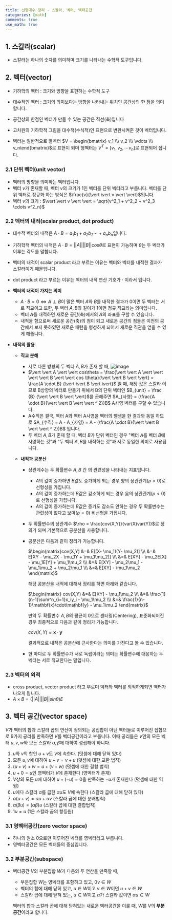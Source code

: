 ```yaml
---
title: 선형대수 정리 - 스칼라, 벡터, 벡터공간
categories: [math]
comments: true
use_math: true
---
```




## 1. 스칼라(scalar)

- 스칼라는 하나의 숫자를 의미하며 크기를 나타내는 수학적 도구입니다.



## 2. 벡터(vector)

- 기하학의 벡터 : 크기와 방향을 표현하는 수학적 도구
- 대수적인 벡터 : 크기의 의미보다는 방향을 나타내는 위치인 공간상의 한 점을 의미합니다.
- 공간상의 한점인 벡터가 만들 수 있는 공간은 직선(축)입니다
- 고차원의 기하학적 그림을 대수적(수식적)인 표현으로 변환시켜준 것이 벡터입니다. 

- 벡터는 일반적으로 열벡터 $V = \begin{bmatrix} v_1 \\\ v_2 \\\  \vdots \\\ v_n\end{bmatrix}$​​​​​로 표현이 되며 행벡터는  $V^T = [v_1, v_2, \cdots v_n]$​​​​​​​로 표현되어 집니다.



### 2.1 단위 벡터(unit vector)

- 벡터의 방향을 의미하는 벡터입니다.
- 벡터 $v$가 존재할 때, 벡터 $v$의 크기가 1인 벡터를 단위 벡터라고 부릅니다. 벡터를 단위 벡터로 정규화 하는 방식은 $\frac{v}{\vert \vert v \vert \vert}$입니다.
- 벡터 $v$​의 크기 : $\vert \vert v \vert \vert = \sqrt{v^2_1 + v^2_2 + v^2_3 \cdots v^2_n}$​​​



### 2.2 벡터의 내적(scalar product, dot product)

- 대수적 벡터의 내적은 $A \cdot B = a_1b_1 + a_2b_2 \cdots + a_nb_n$​​ 입니다.
- 기하학적 벡터의 내적은 $A \cdot B = \vert \vert A \vert \vert \vert \vert B \vert \vert cos\theta$​​ 로 표현이 가능하며 $\theta$​는 두 벡터가 이루는 각도를 말합니다.
- 벡터의 내적이 scalar product 라고 부르는 이유는 벡터와 벡터를 내적한 결과가 스칼라이기 때문입니다.
- dot product 라고 부르는 이유는 벡터의 내적 연산 기호가 $\cdot$ 이라서 입니다.
- **벡터의 내적이 가지는 의미**
  - $A \cdot B =0  \Leftrightarrow A \perp B$​ 이 말은 벡터 $A$​와 $B$를 내적한 결과가 $0$이면 두 벡터는 서로 직교이고 또한, 두 벡터 $A, B$의 길이가 1이면 정규 직교라는 의미입니다.
  - 벡터 $A$를 내적하면 새로운 공간(축)에서의 $A$​의 좌표를 구할 수 있습니다.
  - 내적을 함으로써 새로운 공간(축)의 점이 되고 새로운 공간의 점들은 이전의 공간에서 보지 못하였던 새로운 패턴을 형성하게 되어서 새로운 직관을 얻을 수 있게 해줍니다.

- **내적의 활용**
  - **직교 분해**
    - 서로 다른 방향의 두 벡터 $A, B$가 존재 할 때, ![image](https://user-images.githubusercontent.com/51338268/144707442-f3dae9b8-5b5c-4cc5-86a5-c8c5fd2d06d9.png)
    - $\vert \vert A \vert \vert cos\theta = \frac{\vert \vert A \vert \vert \vert \vert B \vert \vert cos \theta}{\vert \vert B \vert \vert} = \frac{A \cdot B} {\vert \vert B \vert \vert}$​​​​​ 일 때, 해당 값은 스칼라 이므로 B방향의 벡터로 만들기 위해서 B의 단위 벡터인 $B_{unit} = \frac {B} {\vert \vert B \vert \vert}$​​​를 곱해주면 $A_{사영} = (\frac{A \cdot B}{\vert \vert B \vert \vert ^ 2})B$​​   A사영 벡터를 구할 수 있습니다.
    - A수직은 결국, 벡터 A와 벡터 A사영을 벡터의 뺄셈을 한 결과와 동일 하므로 $A_{수직} = A - A_{사영} = A - (\frac{A \cdot B}{\vert \vert B \vert \vert ^ 2})B$​​ 입니다.
    - 두 벡터 $A, B$가 존재 할 때, 벡터 $B$가 단위 벡터인 경우 "벡터 $A$를 벡터 $B$에 사영하는 것"과 "두 벡터 $A, B$를 내적하는 것"과 서로 동일한 의미로 사용됩니다.
  
  - **내적과 공분산**
  
    - 상관계수는 두 확률변수 $A, B$ 간 의 관련성을 나타내는 지표입니다.
  
      - $A$​의 값이 증가하면 $B$​값도 증가하게 되는 경우 양의 상관관계($\rho > 0$)로 선형성을 가집니다.
      - $A$​​​​의 값이 증가하는데 $B$​​​​​값은 감소하게 되는 경우 음의 상관관계$(\rho < 0)$로 선형성을 가집니다.
      - $A$​​의 값이 증가하는데 $B$​​값은 증가도 감소도 안하는 경우 두 확률변수는 관련성이 없다고 보며$(\rho = 0)$ 비선형을 가집니다.
  
    - 두 확률변수의 상관계수 $\rho = \frac{cov(X,Y)}{var(X)var(Y)}$로 정의가 되며 기본적으로 공분산을 사용합니다.
  
    - 공분산은 다음과 같이 정리가 가능합니다.
  
      $\begin{matrix}cov(X,Y) &=& E[(X- \mu_1)(Y- \mu_2)] \\\ &=& E[XY - \mu_2X - \mu_1Y + \mu_1\mu_2)] \\\ &=& E[XY] - \mu_2E[X] - \mu_1E[Y] + \mu_1\mu_2 \\\ &=& E[XY] - \mu_2\mu_1 - \mu_1\mu_2 + \mu_2\mu_1 \\\ &=& E[XY] - \mu_1\mu_2 \end{matrix}$​​
  
      해당 공분산을 내적에 대해서 정리를 하면 아래와 같습니다.
  
      $\begin{matrix} cov(X,Y) &=& E[XY] - \mu_1\mu_2 \\\ &=& \frac{1}{n-1}\sum^n_{i=1}x_iy_i - \mu_1\mu_2 \\\ &=& \frac{1}{n-1}\mathbf{x}\cdot\mathbf{y} - \mu_1\mu_2 \end{matrix}$
  
      만약 두 확률변수 $A, B$​의 평균이 0으로 센터링(Centering), 표준화되어진 경우 최종적으로 다음과 같이 정리가 가능합니다.
  
      $cov(X,Y) \approx \mathbf{x} \cdot \mathbf{y}$
  
      결과적으로 내적은 공분산에 근사한다는 의미를 가진다고 볼 수 있습니다.
  
    - 한 마디로 두 확률변수가 서로 독립이라는 의미는 확률변수에 대응하는 두 벡터는 서로 직교한다는 말입니다.

### 2.3 벡터의 외적

- cross product, vector product 라고 부르며 벡터와 벡터를 외적하게되면 벡터가 나오게 됩니다.
- $A \times B = (\vert \vert A \vert \vert  \vert \vert B \vert \vert sin \theta)E$



## 3. 벡터 공간(vector space)

$V$가 벡터의 합과 스칼라 곱의 연산이 정의되는 공집합이 아닌 벡터들로 이루어진 집합으로 9가지 공리를 만족하면 $V$를 벡터공간이라고 부릅니다. 이때 공리들은 $V$안의 모든 벡터 $u, v, w$와 모든 스칼라 $\alpha, \beta$에 대하여 성립해야 하니다.

1. $u$​와 $v$​의 합인 $u + v$​도 $V$​에 속한다. 	                         (덧셈에 대해 닫혀 있다)
2. 모든 $u, v$에 대하여 $u + v = v + u$  	                        (덧셈에 대한 교환 법칙)
3. $(u + v) + w = u + (v + w)$ 	                                  (덧셈에 대한 결합 법칙)
4. $u + 0 = u$인 영벡터가 $V$에 존재한다                          (영벡터가 존재)
5. $V$상의 모든 $u$에 대하여 $u + (-u) = 0$을 만족하는 $-u$가 존재한다 (덧셈에 대한 역원)
6. $u$에다 스칼라 $\alpha$를 곱한 $\alpha u$도 $V$에 속한다                  (스칼라 곱에 대해 닫혀 있다)
7. $\alpha (u + v) = \alpha u + \alpha v$                                                  (스칼라 곱에 대한 분배법칙)
8. $\alpha(\beta u ) = (\alpha \beta) u$                                                           (스칼라 곱에 대한 결합법칙)
9. $1u = u$                                                                          (1은 스칼라 곱의 항등원)



### 3.1 영벡터공간(zero vector space)

- 하나의 원소 0으로만 이루어진 벡터를 영벡터라고 부릅니다.
- 영벡터공간은 모든 벡터들의 중심입니다.



### 3.2 부분공간(subspace)

- 벡터공간 $V$의 부분집합 $W$​가 다음의 두 연산을 만족할 때,

  - 부분집합 $W$는 영벡터를 포함하고 있고, $0v \in W$
  - 벡터의 합에 대해 닫혀 있고, $u \in W$이고 $v \in W$이면 $u + v \in W$ 
  - 스칼라 곱에 대해 닫혀 있는, $u \in W$이고 $\alpha$가 스칼라 값이면 $\alpha u \in W$
  
  벡터의 합과 스칼라 곱에 대해 닫혀있는 새로운 벡터공간을 이룰 때, $W$를 $V$의 **부분공간**이라고 합니다.

